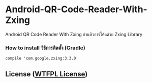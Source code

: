 # Android-QR-Code-Reader-With-Zxing
Android QR Code Reader With Zxing อ่านคิวอาร์โค้ดด้วย Zxing Library

### How to install วิธีการติดตั้ง (Gradle)

```
compile 'com.google.zxing:3.3.0'
```

## License ([WTFPL License](https://en.wikipedia.org/wiki/WTFPL))
